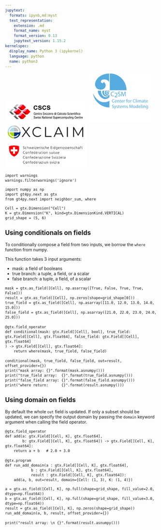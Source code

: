 ```yaml
---
jupytext:
  formats: ipynb,md:myst
  text_representation:
    extension: .md
    format_name: myst
    format_version: 0.13
    jupytext_version: 1.15.2
kernelspec:
  display_name: Python 3 (ipykernel)
  language: python
  name: python3
---
```


<img src="logos/cscs_logo.jpeg" alt="cscs" style="width:270px;"/> <img src="logos/c2sm_logo.gif" alt="c2sm" style="width:220px;"/>
<img src="logos/exclaim_logo.png" alt="exclaim" style="width:270px;"/> <img src="logos/mch_logo.svg" alt="mch" style="width:270px;"/>

```{code-cell} ipython3
import warnings
warnings.filterwarnings('ignore')
```

```{code-cell} ipython3
import numpy as np
import gt4py.next as gtx
from gt4py.next import neighbor_sum, where
```

```{code-cell} ipython3
Cell = gtx.Dimension("Cell")
K = gtx.Dimension("K", kind=gtx.DimensionKind.VERTICAL)
grid_shape = (5, 6)
```

## Using conditionals on fields

To conditionally compose a field from two inputs, we borrow the `where` function from numpy. 

This function takes 3 input arguments:
- mask: a field of booleans
- true branch: a tuple, a field, or a scalar
- false branch: a tuple, a field, of a scalar

```{code-cell} ipython3
mask = gtx.as_field([Cell], np.asarray([True, False, True, True, False]))
result = gtx.as_field([Cell], np.zeros(shape=grid_shape[0]))
true_field = gtx.as_field([Cell], np.asarray([11.0, 12.0, 13.0, 14.0, 15.0]))
false_field = gtx.as_field([Cell], np.asarray([21.0, 22.0, 23.0, 24.0, 25.0]))

@gtx.field_operator
def conditional(mask: gtx.Field[[Cell], bool], true_field: gtx.Field[[Cell], gtx.float64], false_field: gtx.Field[[Cell], gtx.float64]
) -> gtx.Field[[Cell], gtx.float64]:
    return where(mask, true_field, false_field)

conditional(mask, true_field, false_field, out=result, offset_provider={})
print("mask array: {}".format(mask.asnumpy()))
print("true_field array:  {}".format(true_field.asnumpy()))
print("false_field array: {}".format(false_field.asnumpy()))
print("where return:      {}".format(result.asnumpy()))
```

## Using domain on fields

By default the whole `out` field is updated. If only a subset should be updated, we can specify the output domain by passing the `domain` keyword argument when calling the field operator.

```{code-cell} ipython3
@gtx.field_operator
def add(a: gtx.Field[[Cell, K], gtx.float64],
        b: gtx.Field[[Cell, K], gtx.float64]) -> gtx.Field[[Cell, K], gtx.float64]:
    return a + b   # 2.0 + 3.0

@gtx.program
def run_add_domain(a : gtx.Field[[Cell, K], gtx.float64],
            b : gtx.Field[[Cell, K], gtx.float64],
            result : gtx.Field[[Cell, K], gtx.float64]):
    add(a, b, out=result, domain={Cell: (1, 3), K: (1, 4)}) 
```

```{code-cell} ipython3
a = gtx.as_field([Cell, K], np.full(shape=grid_shape, fill_value=2.0, dtype=np.float64))
b = gtx.as_field([Cell, K], np.full(shape=grid_shape, fill_value=3.0, dtype=np.float64))
result = gtx.as_field([Cell, K], np.zeros(shape=grid_shape))
run_add_domain(a, b, result, offset_provider={})

print("result array: \n {}".format(result.asnumpy()))
```

```{code-cell} ipython3

```
